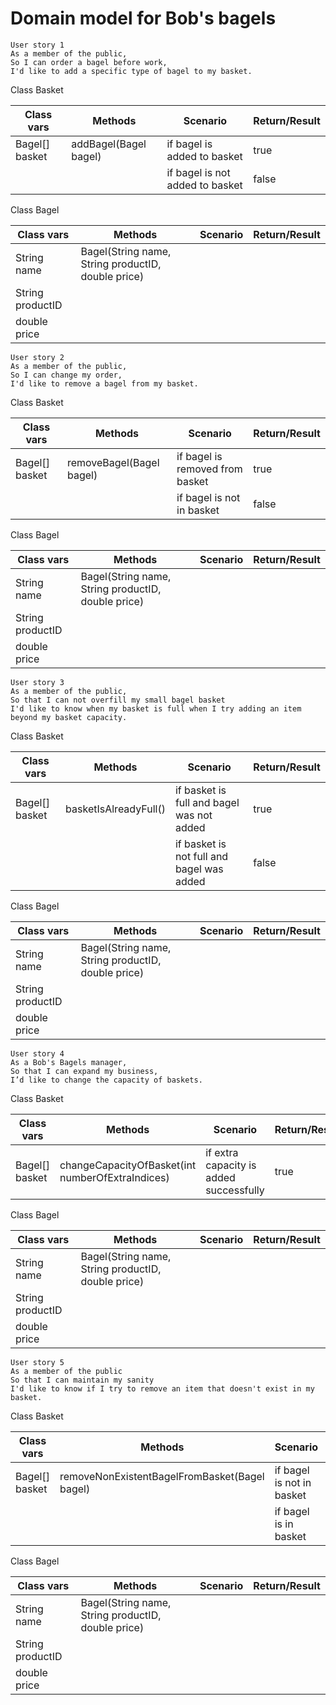 # Domain model for Bob's bagels

````
User story 1
As a member of the public,
So I can order a bagel before work,
I'd like to add a specific type of bagel to my basket.
````
Class Basket

| Class vars     | Methods               | Scenario                        | Return/Result |
|----------------|-----------------------|---------------------------------|---------------|
| Bagel[] basket | addBagel(Bagel bagel) | if bagel is added to basket     | true          |
|                |                       | if bagel is not added to basket | false         |

Class Bagel

| Class vars       | Methods                                            | Scenario | Return/Result |
|------------------|----------------------------------------------------|----------|---------------|
| String name      | Bagel(String name, String productID, double price) |          |               |
| String productID |                                                    |          |               |
| double price     |                                                    |          |               |

````
User story 2
As a member of the public,
So I can change my order,
I'd like to remove a bagel from my basket.
````

Class Basket

| Class vars     | Methods                  | Scenario                        | Return/Result |
|----------------|--------------------------|---------------------------------|---------------|
| Bagel[] basket | removeBagel(Bagel bagel) | if bagel is removed from basket | true          |
|                |                          | if bagel is not in basket       | false         |

Class Bagel

| Class vars       | Methods                                            | Scenario | Return/Result |
|------------------|----------------------------------------------------|----------|---------------|
| String name      | Bagel(String name, String productID, double price) |          |               |
| String productID |                                                    |          |               |
| double price     |                                                    |          |               |

````
User story 3
As a member of the public,
So that I can not overfill my small bagel basket
I'd like to know when my basket is full when I try adding an item beyond my basket capacity.
````

Class Basket

| Class vars     | Methods               | Scenario                                  | Return/Result |
|----------------|-----------------------|-------------------------------------------|---------------|
| Bagel[] basket | basketIsAlreadyFull() | if basket is full and bagel was not added | true          |
|                |                       | if basket is not full and bagel was added | false         |

Class Bagel

| Class vars       | Methods                                            | Scenario | Return/Result |
|------------------|----------------------------------------------------|----------|---------------|
| String name      | Bagel(String name, String productID, double price) |          |               |
| String productID |                                                    |          |               |
| double price     |                                                    |          |               |

````
User story 4
As a Bob's Bagels manager,
So that I can expand my business,
I’d like to change the capacity of baskets.
````

Class Basket

| Class vars     | Methods                                          | Scenario                                    | Return/Result |
|----------------|--------------------------------------------------|---------------------------------------------|---------------|
| Bagel[] basket | changeCapacityOfBasket(int numberOfExtraIndices) | if extra capacity is added successfully     | true          |

Class Bagel

| Class vars       | Methods                                            | Scenario | Return/Result |
|------------------|----------------------------------------------------|----------|---------------|
| String name      | Bagel(String name, String productID, double price) |          |               |
| String productID |                                                    |          |               |
| double price     |                                                    |          |               |

````
User story 5
As a member of the public
So that I can maintain my sanity
I'd like to know if I try to remove an item that doesn't exist in my basket.
````

Class Basket

| Class vars     | Methods                                       | Scenario                  | Return/Result |
|----------------|-----------------------------------------------|---------------------------|---------------|
| Bagel[] basket | removeNonExistentBagelFromBasket(Bagel bagel) | if bagel is not in basket | true          |
|                |                                               | if bagel is in basket     | false         |

Class Bagel

| Class vars       | Methods                                            | Scenario | Return/Result |
|------------------|----------------------------------------------------|----------|---------------|
| String name      | Bagel(String name, String productID, double price) |          |               |
| String productID |                                                    |          |               |
| double price     |                                                    |          |               |
